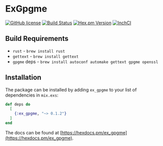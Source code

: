 # ExGpgme

[![GitHub license](https://img.shields.io/badge/license-MIT-blue.svg)](https://raw.githubusercontent.com/jshmrtn/ex-gpgme/master/LICENSE)
[![Build Status](https://travis-ci.org/jshmrtn/ex-gpgme.svg?branch=master)](https://travis-ci.org/jshmrtn/ex-gpgme)
[![Hex.pm Version](https://img.shields.io/hexpm/v/ex_gpgme.svg?style=flat)](https://hex.pm/packages/ex_gpgme)
[![InchCI](https://inch-ci.org/github/jshmrtn/ex-gpgme.svg?branch=master)](https://inch-ci.org/github/jshmrtn/ex-gpgme)

## Build Requirements

* `rust` - `brew install rust`
* `gettext` - `brew install gettext`
* `gpgme` deps - `brew install autoconf automake gettext gpgme openssl`

## Installation

The package can be installed by adding `ex_gpgme` to your list of dependencies in `mix.exs`:

```elixir
def deps do
  [
    {:ex_gpgme, "~> 0.1.2"}
  ]
end
```
The docs can be found at [https://hexdocs.pm/ex_gpgme](https://hexdocs.pm/ex_gpgme).
